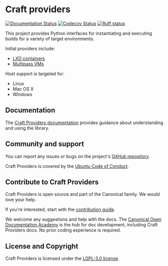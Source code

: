 # Craft providers

[![Documentation Status][rtd-badge]][rtd-latest]
[![Codecov Status][codecov-badge]][codecov-status]
[![Ruff status][ruff-badge]][ruff-site]

This project provides Python interfaces for instantiating and executing
builds for a variety of target environments.

Initial providers include:

- [LXD containers](https://ubuntu.com/lxd/)
- [Multipass VMs](https://multipass.run/)

Host support is targeted for:

- Linux
- Mac OS X
- Windows

## Documentation

The [Craft Providers documentation][rtd-latest] provides guidance about understanding
and using the library.

## Community and support

You can report any issues or bugs on the project's [GitHub
repository](https://github.com/canonical/craft-providers/issues).

Craft Providers is covered by the [Ubuntu Code of
Conduct](https://ubuntu.com/community/ethos/code-of-conduct).

## Contribute to Craft Providers

Craft Providers is open source and part of the Canonical family. We would love your
help.

If you're interested, start with the [contribution guide](CONTRIBUTING.md).

We welcome any suggestions and help with the docs. The [Canonical Open Documentation
Academy](https://github.com/canonical/open-documentation-academy) is the hub for doc
development, including Craft Providers docs. No prior coding experience is required.

## License and Copyright

Craft Providers is licensed under the [LGPL-3.0 license](LICENSE).

[rtd-badge]: https://readthedocs.com/projects/canonical-craft-providers/badge/?version=latest
[rtd-latest]: https://canonical-craft-providers.readthedocs-hosted.com/en/latest/
[ruff-badge]: https://img.shields.io/endpoint?url=https://raw.githubusercontent.com/astral-sh/ruff/main/assets/badge/v2.json
[ruff-site]: https://github.com/astral-sh/ruff
[codecov-badge]: https://codecov.io/github/canonical/craft-providers/coverage.svg?branch=master
[codecov-status]: https://codecov.io/github/canonical/craft-providers?branch=master
